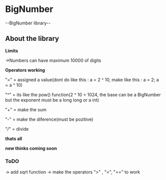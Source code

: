 # BigNumber
--BigNumber library--

## About the library

**Limits**

->Numbers can have maximum 10000 of digits

**Operators working**

"=" = assigned a value(dont do like this : a = 2 ^ 10, make like this : a = 2; a = a ^ 10)

"^" = its like the pow() function(2 ^ 10 = 1024, the base can be a BigNumber but the exponent must be a long long or a int)

"+" = make the sum

"-" = make the diference(must be pozitive)

"/" = divide

**thats all**

**new thinks coming soon**

### ToDO

-> add sqrt function
-> make the operators ">" , "<", "==" to work
